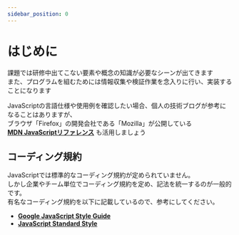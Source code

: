 ```yaml
---
sidebar_position: 0
---
```


# はじめに

課題では研修中出てこない要素や概念の知識が必要なシーンが出てきます  
また、プログラムを組むためには情報収集や検証作業を念入りに行い、実装することになります  

JavaScriptの言語仕様や使用例を確認したい場合、個人の技術ブログが参考になることはありますが、  
ブラウザ「Firefox」の開発会社である「Mozilla」が公開している  
[**MDN JavaScriptリファレンス**](https://developer.mozilla.org/ja/docs/Web/JavaScript/Reference) も活用しましょう

## コーディング規約
JavaScriptでは標準的なコーディング規約が定められていません。  
しかし企業やチーム単位でコーディング規約を定め、記法を統一するのが一般的です。  
有名なコーディング規約を以下に記載しているので、参考にしてください。

- [**Google JavaScript Style Guide**](https://cou929.nu/data/google_javascript_style_guide/)  
- [**JavaScript Standard Style**](https://standardjs.com/readme-ja)